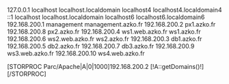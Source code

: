 127.0.0.1   localhost localhost.localdomain localhost4 localhost4.localdomain4
::1         localhost localhost.localdomain localhost6 localhost6.localdomain6
192.168.200.1 management management.azko.fr
192.168.200.2 px1.azko.fr
192.168.200.8 px2.azko.fr
192.168.200.4 ws1.web.azko.fr ws1.azko.fr
192.168.200.6 ws2.web.azko.fr ws2.azko.fr
192.168.200.3 db1.azko.fr
192.168.200.5 db2.azko.fr
192.168.200.7 db3.azko.fr
192.168.200.9 ws3.web.azko.fr
192.168.200.10 ws4.web.azko.fr

[STORPROC Parc/Apache|A|0|1000]192.168.200.2 [!A::getDomains()!]
[/STORPROC]